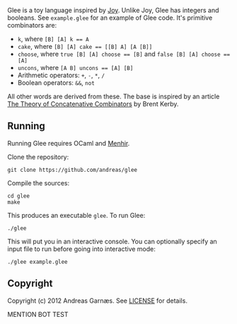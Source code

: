 Glee is a toy language inspired by [Joy](http://en.wikipedia.org/wiki/Joy_%28programming_language%29). Unlike Joy, Glee has integers and booleans. See `example.glee` for an example of Glee code. It's primitive combinators are:

* `k`, where `[B] [A] k == A`
* `cake`, where `[B] [A] cake == [[B] A] [A [B]]`
* `choose`, where `true [B] [A] choose == [B]` and `false [B] [A] choose == [A]`
* `uncons`, where `[A B] uncons == [A] [B]`
* Arithmetic operators: `+`, `-`, `*`, `/`
* Boolean operators: `&&`, `not`

All other words are derived from these. The base is inspired by an article [The Theory of Concatenative Combinators](http://tunes.org/~iepos/joy.html) by Brent Kerby.

## Running

Running Glee requires OCaml and [Menhir](http://gallium.inria.fr/~fpottier/menhir/).

Clone the repository:

    git clone https://github.com/andreas/glee

Compile the sources:

    cd glee
    make

This produces an executable `glee`. To run Glee:

    ./glee

This will put you in an interactive console. You can optionally specify an input file to run before going into interactive mode:

    ./glee example.glee

## Copyright

Copyright (c) 2012 Andreas Garnæs. See [LICENSE](LICENSE) for details.

MENTION BOT TEST
